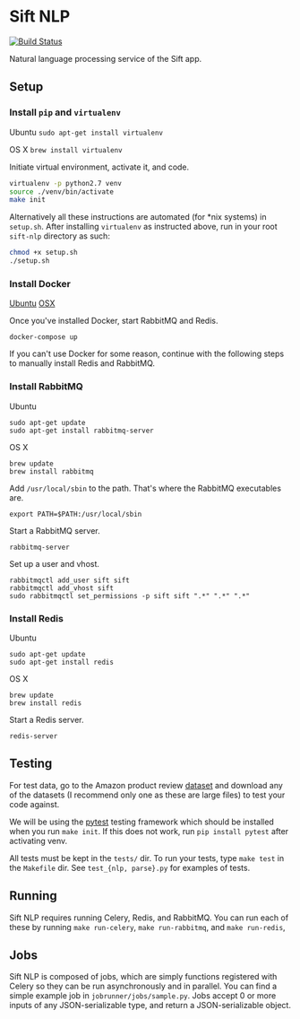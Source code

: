 # Sift NLP
[![Build Status](https://api.travis-ci.org/ubclaunchpad/sift-nlp.svg?branch=master)](https://travis-ci.org/ubclaunchpad/sift-nlp)

Natural language processing service of the Sift app.

## Setup

### Install `pip` and `virtualenv`

Ubuntu
`sudo apt-get install virtualenv`

OS X
`brew install virtualenv`

Initiate virtual environment, activate it, and code.
```bash
virtualenv -p python2.7 venv
source ./venv/bin/activate
make init
```

Alternatively all these instructions are automated (for \*nix systems) in `setup.sh`. After installing `virtualenv` as instructed above, run in your root `sift-nlp` directory as such:
```bash
chmod +x setup.sh
./setup.sh
```

### Install Docker

[Ubuntu]( https://docs.docker.com/engine/installation/linux/ubuntulinux/)
[OSX](https://docs.docker.com/docker-for-mac/)

Once you've installed Docker, start RabbitMQ and Redis.
```
docker-compose up
```

If you can't use Docker for some reason, continue with the following steps to manually install Redis and RabbitMQ.

### Install RabbitMQ

Ubuntu
```
sudo apt-get update
sudo apt-get install rabbitmq-server
```

OS X
```
brew update
brew install rabbitmq
```

Add `/usr/local/sbin` to the path. That's where the RabbitMQ executables are.
```
export PATH=$PATH:/usr/local/sbin
```

Start a RabbitMQ server.
```
rabbitmq-server
```

Set up a user and vhost.
```
rabbitmqctl add_user sift sift
rabbitmqctl add_vhost sift
sudo rabbitmqctl set_permissions -p sift sift ".*" ".*" ".*"
```

### Install Redis

Ubuntu
```
sudo apt-get update
sudo apt-get install redis
```

OS X
```
brew update
brew install redis
```

Start a Redis server.
```
redis-server
```

## Testing

For test data, go to the Amazon product review [dataset](http://jmcauley.ucsd.edu/data/amazon/) and download any of the datasets (I recommend only one as these are large files) to test your code against.

We will be using the [pytest](http://doc.pytest.org/en/latest/) testing framework which should be installed when you run `make init`. If this does not work, run `pip install pytest` after activating venv.

All tests must be kept in the `tests/` dir. To run your tests, type `make test` in the `Makefile` dir. See `test_{nlp, parse}.py` for examples of tests.

## Running

Sift NLP requires running Celery, Redis, and RabbitMQ. You can run each of these by running `make run-celery`, `make run-rabbitmq`, and `make run-redis`,

## Jobs

Sift NLP is composed of jobs, which are simply functions registered with Celery so they can be run asynchronously and in parallel. You can find a simple example job in `jobrunner/jobs/sample.py`. Jobs accept 0 or more inputs of any JSON-serializable type, and return a JSON-serializable object.
